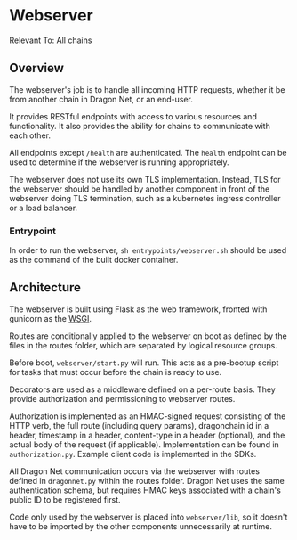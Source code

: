 # Webserver

Relevant To: All chains

## Overview

The webserver's job is to handle all incoming HTTP requests, whether it be from
another chain in Dragon Net, or an end-user.

It provides RESTful endpoints with access to various resources and
functionality. It also provides the ability for chains to communicate with each
other.

All endpoints except `/health` are authenticated. The `health` endpoint can
be used to determine if the webserver is running appropriately.

The webserver does not use its own TLS implementation. Instead, TLS for the
webserver should be handled by another component in front of the webserver
doing TLS termination, such as a kubernetes ingress controller or a load
balancer.

### Entrypoint

In order to run the webserver, `sh entrypoints/webserver.sh` should be used as
the command of the built docker container.

## Architecture

The webserver is built using Flask as the web framework, fronted with gunicorn
as the [WSGI](https://www.python.org/dev/peps/pep-3333/).

Routes are conditionally applied to the webserver on boot as defined by the
files in the routes folder, which are separated by logical resource groups.

Before boot, `webserver/start.py` will run. This acts as a pre-bootup script
for tasks that must occur before the chain is ready to use.

Decorators are used as a middleware defined on a per-route basis. They provide
authorization and permissioning to webserver routes.

Authorization is implemented as an HMAC-signed request consisting of the HTTP
verb, the full route (including query params), dragonchain id in a header,
timestamp in a header, content-type in a header (optional), and the actual
body of the request (if applicable). Implementation can be found in
`authorization.py`. Example client code is implemented in the SDKs.

All Dragon Net communication occurs via the webserver with routes defined
in `dragonnet.py` within the routes folder. Dragon Net uses the same
authentication schema, but requires HMAC keys associated with a chain's
public ID to be registered first.

Code only used by the webserver is placed into `webserver/lib`, so it doesn't
have to be imported by the other components unnecessarily at runtime.
